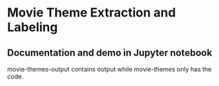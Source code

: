 ﻿# Movie Theme Extraction and Labeling

## Documentation and demo in Jupyter notebook

movie-themes-output contains output while movie-themes only has the code.
